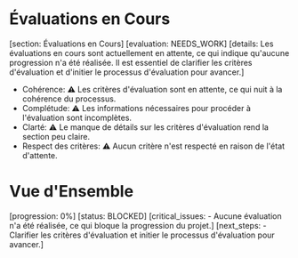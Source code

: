 # Évaluations en Cours
[section: Évaluations en Cours]
[evaluation: NEEDS_WORK]
[details: Les évaluations en cours sont actuellement en attente, ce qui indique qu'aucune progression n'a été réalisée. Il est essentiel de clarifier les critères d'évaluation et d'initier le processus d'évaluation pour avancer.]
- Cohérence: ⚠️ Les critères d'évaluation sont en attente, ce qui nuit à la cohérence du processus.
- Complétude: ⚠️ Les informations nécessaires pour procéder à l'évaluation sont incomplètes.
- Clarté: ⚠️ Le manque de détails sur les critères d'évaluation rend la section peu claire.
- Respect des critères: ⚠️ Aucun critère n'est respecté en raison de l'état d'attente.

# Vue d'Ensemble
[progression: 0%]
[status: BLOCKED]
[critical_issues: - Aucune évaluation n'a été réalisée, ce qui bloque la progression du projet.]
[next_steps: - Clarifier les critères d'évaluation et initier le processus d'évaluation pour avancer.]